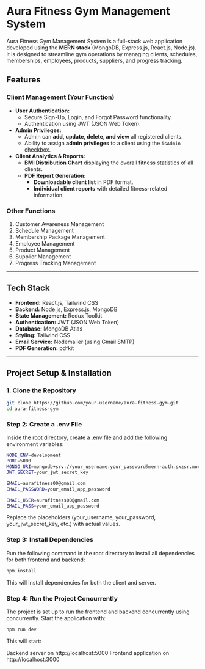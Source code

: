 # Aura Fitness Gym Management System

Aura Fitness Gym Management System is a full-stack web application developed using the **MERN stack** (MongoDB, Express.js, React.js, Node.js). It is designed to streamline gym operations by managing clients, schedules, memberships, employees, products, suppliers, and progress tracking.

## **Features**
### **Client Management (Your Function)**
- **User Authentication:**
  - Secure Sign-Up, Login, and Forgot Password functionality.
  - Authentication using JWT (JSON Web Token).
- **Admin Privileges:**
  - Admin can **add, update, delete, and view** all registered clients.
  - Ability to assign **admin privileges** to a client using the `isAdmin` checkbox.
- **Client Analytics & Reports:**
  - **BMI Distribution Chart** displaying the overall fitness statistics of all clients.
  - **PDF Report Generation:**
    - **Downloadable client list** in PDF format.
    - **Individual client reports** with detailed fitness-related information.

### **Other Functions**
1. Customer Awareness Management
2. Schedule Management
3. Membership Package Management
4. Employee Management
5. Product Management
6. Supplier Management
7. Progress Tracking Management

---

## **Tech Stack**
- **Frontend:** React.js, Tailwind CSS
- **Backend:** Node.js, Express.js, MongoDB
- **State Management:** Redux Toolkit
- **Authentication:** JWT (JSON Web Token)
- **Database:** MongoDB Atlas
- **Styling:** Tailwind CSS
- **Email Service:** Nodemailer (using Gmail SMTP)
- **PDF Generation:** pdfkit

---

## **Project Setup & Installation**

### **1. Clone the Repository**
```bash
git clone https://github.com/your-username/aura-fitness-gym.git
cd aura-fitness-gym
```

### **Step 2: Create a .env File**
Inside the root directory, create a .env file and add the following environment variables:
```bash
NODE_ENV=development
PORT=5000
MONGO_URI=mongodb+srv://your_username:your_password@mern-auth.sxzsr.mongodb.net/?retryWrites=true&w=majority&appName=Mern-Auth
JWT_SECRET=your_jwt_secret_key

EMAIL=aurafitness00@gmail.com
EMAIL_PASSWORD=your_email_app_password

EMAIL_USER=aurafitness00@gmail.com
EMAIL_PASS=your_email_app_password
```
Replace the placeholders (your_username, your_password, your_jwt_secret_key, etc.) with actual values.

### **Step 3: Install Dependencies**
Run the following command in the root directory to install all dependencies for both frontend and backend:
```bash
npm install
```
This will install dependencies for both the client and server.

### **Step 4: Run the Project Concurrently**
The project is set up to run the frontend and backend concurrently using concurrently. Start the application with:
```bash
npm run dev
```
This will start:

Backend server on http://localhost:5000
Frontend application on http://localhost:3000
